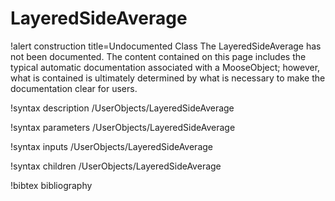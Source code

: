 <!-- MOOSE Documentation Stub: Remove this when content is added. -->

# LayeredSideAverage

!alert construction title=Undocumented Class
The LayeredSideAverage has not been documented. The content contained on this page includes the
typical automatic documentation associated with a MooseObject; however, what is contained is
ultimately determined by what is necessary to make the documentation clear for users.

!syntax description /UserObjects/LayeredSideAverage

!syntax parameters /UserObjects/LayeredSideAverage

!syntax inputs /UserObjects/LayeredSideAverage

!syntax children /UserObjects/LayeredSideAverage

!bibtex bibliography
